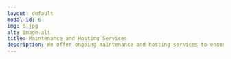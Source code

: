 ```yaml
---
layout: default
modal-id: 6
img: 6.jpg
alt: image-alt
title: Maintenance and Hosting Services
description: We offer ongoing maintenance and hosting services to ensure your software solutions continue to operate smoothly and efficiently. Our maintenance services include regular updates, bug fixes, performance optimization, and security enhancements. As for our hosting services, we provide reliable, high-speed servers with 99.9% uptime, automatic backups, and robust security measures to protect your data.
---
```

